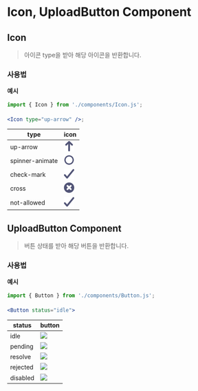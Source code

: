 # Icon, UploadButton Component

## Icon

> 아이콘 type을 받아 해당 아이콘을 반환합니다.

### 사용법

**예시**

```jsx
import { Icon } from './components/Icon.js';

<Icon type="up-arrow" />;
```

| type            | icon                                                     |
| --------------- | -------------------------------------------------------- |
| up-arrow        | ![up-arrow](./public/assets/icons/type%3Dup-arrow.svg)   |
| spinner-animate | ![up-arrow](./public/assets/icons/type%3Dspinner.svg)    |
| check-mark      | ![up-arrow](./public/assets/icons/type%3Dcheck-mark.svg) |
| cross           | ![up-arrow](./public/assets/icons/type%3Dcross.svg)      |
| not-allowed     | ![up-arrow](./public/assets/icons/type%3Dcheck-mark.svg) |

## UploadButton Component

> 버튼 상태를 받아 해당 버튼을 반환합니다.

### 사용법

**예시**

```jsx
import { Button } from './components/Button.js';

<Button status="idle">
```

| status   | button                                                                                                                                                                                                                                                                                                                                                                                                                                                                                                                            |
| -------- | --------------------------------------------------------------------------------------------------------------------------------------------------------------------------------------------------------------------------------------------------------------------------------------------------------------------------------------------------------------------------------------------------------------------------------------------------------------------------------------------------------------------------------- |
| idle     | <img src="https://s3.us-west-2.amazonaws.com/secure.notion-static.com/a3cc86cd-9af9-4b45-8ebb-6f0e0e7949d8/idle.png?X-Amz-Algorithm=AWS4-HMAC-SHA256&X-Amz-Content-Sha256=UNSIGNED-PAYLOAD&X-Amz-Credential=AKIAT73L2G45EIPT3X45%2F20221102%2Fus-west-2%2Fs3%2Faws4_request&X-Amz-Date=20221102T090034Z&X-Amz-Expires=86400&X-Amz-Signature=84d9fddb88d909b09c4e12871706e000dd11fe33c2f9846e6a26817facdc92b4&X-Amz-SignedHeaders=host&response-content-disposition=filename%3D%22idle.png%22&x-id=GetObject" width="100">         |
| pending  | <img src="https://s3.us-west-2.amazonaws.com/secure.notion-static.com/ac9a7b49-5501-4e85-ab44-3325405ee555/pending.gif?X-Amz-Algorithm=AWS4-HMAC-SHA256&X-Amz-Content-Sha256=UNSIGNED-PAYLOAD&X-Amz-Credential=AKIAT73L2G45EIPT3X45%2F20221102%2Fus-west-2%2Fs3%2Faws4_request&X-Amz-Date=20221102T090304Z&X-Amz-Expires=86400&X-Amz-Signature=73b3acb2641914dd66641309645416a77a85370a59ed28fbaa7334a68850b02d&X-Amz-SignedHeaders=host&response-content-disposition=filename%3D%22pending.gif%22&x-id=GetObject" width="100">   |
| resolve  | <img src="https://s3.us-west-2.amazonaws.com/secure.notion-static.com/c1f22da1-dd4c-4d5a-b5cb-57a2d4bb0c4c/resolve.png?X-Amz-Algorithm=AWS4-HMAC-SHA256&X-Amz-Content-Sha256=UNSIGNED-PAYLOAD&X-Amz-Credential=AKIAT73L2G45EIPT3X45%2F20221102%2Fus-west-2%2Fs3%2Faws4_request&X-Amz-Date=20221102T090318Z&X-Amz-Expires=86400&X-Amz-Signature=7c23b6b927573581f903eb5f567710d442a5a6a01eafa470a789f962047d3665&X-Amz-SignedHeaders=host&response-content-disposition=filename%3D%22resolve.png%22&x-id=GetObject" width="100">   |
| rejected | <img src="https://s3.us-west-2.amazonaws.com/secure.notion-static.com/c5d9c75a-0bae-493e-b48f-910ceed5ccc3/rejected.png?X-Amz-Algorithm=AWS4-HMAC-SHA256&X-Amz-Content-Sha256=UNSIGNED-PAYLOAD&X-Amz-Credential=AKIAT73L2G45EIPT3X45%2F20221102%2Fus-west-2%2Fs3%2Faws4_request&X-Amz-Date=20221102T090341Z&X-Amz-Expires=86400&X-Amz-Signature=a00b232f3fc622440284f91114e27743cbaece803cad6182eaa7dfd6cf67ebd8&X-Amz-SignedHeaders=host&response-content-disposition=filename%3D%22rejected.png%22&x-id=GetObject" width="100"> |
| disabled | <img src="https://s3.us-west-2.amazonaws.com/secure.notion-static.com/0aca440c-e259-470e-ba87-4a8fd68be681/disabled.png?X-Amz-Algorithm=AWS4-HMAC-SHA256&X-Amz-Content-Sha256=UNSIGNED-PAYLOAD&X-Amz-Credential=AKIAT73L2G45EIPT3X45%2F20221102%2Fus-west-2%2Fs3%2Faws4_request&X-Amz-Date=20221102T090400Z&X-Amz-Expires=86400&X-Amz-Signature=e10acaca9e8add3033985d9b6b888917a37104962a0c102196012d3497fda127&X-Amz-SignedHeaders=host&response-content-disposition=filename%3D%22disabled.png%22&x-id=GetObject" width="100"> |
